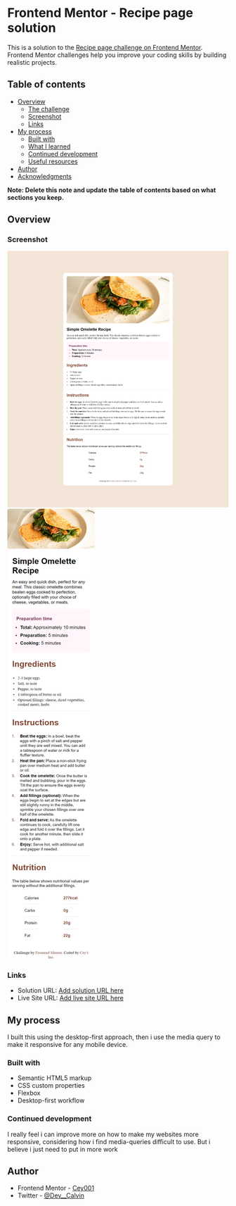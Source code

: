 # Frontend Mentor - Recipe page solution

This is a solution to the [Recipe page challenge on Frontend Mentor](https://www.frontendmentor.io/challenges/recipe-page-KiTsR8QQKm). Frontend Mentor challenges help you improve your coding skills by building realistic projects.

## Table of contents

- [Overview](#overview)
  - [The challenge](#the-challenge)
  - [Screenshot](#screenshot)
  - [Links](#links)
- [My process](#my-process)
  - [Built with](#built-with)
  - [What I learned](#what-i-learned)
  - [Continued development](#continued-development)
  - [Useful resources](#useful-resources)
- [Author](#author)
- [Acknowledgments](#acknowledgments)

**Note: Delete this note and update the table of contents based on what sections you keep.**

## Overview

### Screenshot

![Webview](./assets/images/Webview%20-%20Frontend%20Mentor%20-%20Recipe%20page.png)
![Mobileview](./assets/images/Mobile%20view%20-%20Frontend%20Mentor%20-%20Recipe%20page%20-.png)

### Links

- Solution URL: [Add solution URL here](https://your-solution-url.com)
- Live Site URL: [Add live site URL here](http://127.0.0.1:5500/index.html)

## My process

I built this using the desktop-first approach, then i use the media query to make it responsive for any mobile device.

### Built with

- Semantic HTML5 markup
- CSS custom properties
- Flexbox
- Desktop-first workflow

### Continued development

I really feel i can improve more on how to make my websites more responsive, considering how i find media-queries difficult to use. But i believe i just need to put in more work

## Author

- Frontend Mentor - [Cey001](https://www.frontendmentor.io/profile/@Cey001)
- Twitter - [@Dev\_\_Calvin](https://www.twitter.com/Dev__Calvin)
